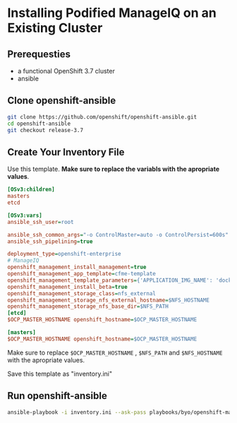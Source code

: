 # Installing Podified ManageIQ on an Existing Cluster
## Prerequesties

* a functional OpenShift 3.7 cluster
* ansible

## Clone openshift-ansible

```bash
git clone https://github.com/openshift/openshift-ansible.git
cd openshift-ansible
git checkout release-3.7
````

## Create Your Inventory File

Use this template. **Make sure to replace the variabls with the apropriate values**.

```ini
[OSv3:children]
masters
etcd

[OSv3:vars]
ansible_ssh_user=root

ansible_ssh_common_args="-o ControlMaster=auto -o ControlPersist=600s"
ansible_ssh_pipelining=true

deployment_type=openshift-enterprise
# ManageIQ
openshift_management_install_management=true
openshift_management_app_template=cfme-template
openshift_management_template_parameters={'APPLICATION_IMG_NAME': 'docker.io/containermgmt/manageiq-pods', 'FRONTEND_APPLICATION_IMG_TAG': 'latest'}
openshift_management_install_beta=true
openshift_management_storage_class=nfs_external
openshift_management_storage_nfs_external_hostname=$NFS_HOSTNAME
openshift_management_storage_nfs_base_dir=$NFS_PATH
[etcd]
$OCP_MASTER_HOSTNAME openshift_hostname=$OCP_MASTER_HOSTNAME

[masters]
$OCP_MASTER_HOSTNAME openshift_hostname=$OCP_MASTER_HOSTNAME

```

Make sure to replace `$OCP_MASTER_HOSTNAME` , `$NFS_PATH` and `$NFS_HOSTNAME` with the apropriate values.

Save this template as "inventory.ini"

## Run openshift-ansible

```bash
ansible-playbook -i inventory.ini --ask-pass playbooks/byo/openshift-management/config.yml
```
